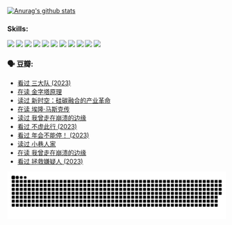 
[![Anurag's github stats](https://github-readme-stats.vercel.app/api?username=w940853815)](https://github.com/anuraghazra/github-readme-stats)

### Skills:

<code><img height="32" src="https://cdn.jsdelivr.net/npm/simple-icons@v5/icons/python.svg"></code>
<code><img height="32" src="https://cdn.jsdelivr.net/npm/simple-icons@v5/icons/javascript.svg"></code>
<code><img height="32" src="https://cdn.jsdelivr.net/npm/simple-icons@v5/icons/django.svg"></code>
<code><img height="32" src="https://cdn.jsdelivr.net/npm/simple-icons@v5/icons/flask.svg"></code>
<code><img height="32" src="https://cdn.jsdelivr.net/npm/simple-icons@v5/icons/vuetify.svg"></code>
<code><img height="32" src="https://cdn.jsdelivr.net/npm/simple-icons@v5/icons/git.svg"></code>
<code><img height="32" src="https://cdn.jsdelivr.net/npm/simple-icons@v5/icons/docker.svg"></code>
<code><img height="32" src="https://cdn.jsdelivr.net/npm/simple-icons@v5/icons/postgresql.svg"></code>
<code><img height="32" src="https://cdn.jsdelivr.net/npm/simple-icons@v5/icons/elasticsearch.svg"></code>
<code><img height="32" src="https://cdn.jsdelivr.net/npm/simple-icons@v5/icons/macos.svg"></code>
<code><img height="32" src="https://cdn.jsdelivr.net/npm/simple-icons@v5/icons/linux.svg"></code>

### 🗣 豆瓣:

<!-- DOUBAN-ACTIVITIES:START -->
- [看过 三大队‎ (2023)](https://www.douban.com/people/136069238/status/4510323325/?_i=07675322)
- [在读 金字塔原理](https://www.douban.com/people/136069238/status/4507497587/?_i=07675322)
- [读过 新时空：硅碳融合的产业革命](https://www.douban.com/people/136069238/status/4506659177/?_i=07675322)
- [在读 埃隆·马斯克传](https://www.douban.com/people/136069238/status/4500417190/?_i=07675322)
- [读过 我曾走在崩溃的边缘](https://www.douban.com/people/136069238/status/4500416754/?_i=07675322)
- [看过 不虚此行‎ (2023)](https://www.douban.com/people/136069238/status/4499973052/?_i=07675322)
- [看过 年会不能停！‎ (2023)](https://www.douban.com/people/136069238/status/4498582002/?_i=07675322)
- [读过 小巷人家](https://www.douban.com/people/136069238/status/4489290935/?_i=07675322)
- [在读 我曾走在崩溃的边缘](https://www.douban.com/people/136069238/status/4489290559/?_i=07675322)
- [看过 拯救嫌疑人‎ (2023)](https://www.douban.com/people/136069238/status/4477421513/?_i=07675322)
<!-- DOUBAN-ACTIVITIES:END -->


![Snake animation](https://raw.githubusercontent.com/w940853815/w940853815/output/github-contribution-grid-snake.svg)

<!--
**w940853815/w940853815** is a ✨ _special_ ✨ repository because its `README.md` (this file) appears on your GitHub profile.

Here are some ideas to get you started:

- 🔭 I’m currently working on ...
- 🌱 I’m currently learning ...
- 👯 I’m looking to collaborate on ...
- 🤔 I’m looking for help with ...
- 💬 Ask me about ...
- 📫 How to reach me: ...
- 😄 Pronouns: ...
- ⚡ Fun fact: ...
-->
